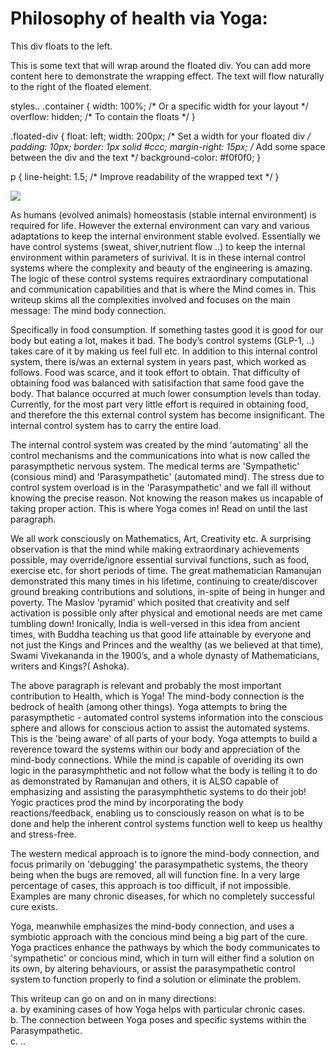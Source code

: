 # Philosophy of health via Yoga: 

<div class="container">
  <div class="floated-div">
    This div floats to the left.
  </div>
  <p>
    This is some text that will wrap around the floated div. 
    You can add more content here to demonstrate the wrapping effect.
    The text will flow naturally to the right of the floated element.
  </p>
</div>
styles..
.container {
  width: 100%; /* Or a specific width for your layout */
  overflow: hidden; /* To contain the floats */
}

.floated-div {
  float: left;
  width: 200px; /* Set a width for your floated div */
  padding: 10px;
  border: 1px solid #ccc;
  margin-right: 15px; /* Add some space between the div and the text */
  background-color: #f0f0f0;
}

p {
  line-height: 1.5; /* Improve readability of the wrapped text */
}

<img src="/home/vv/git/articles/img/yoga/YogaMindBody.png"/>

As humans (evolved animals) homeostasis (stable internal environment) is required for life. However the external environment can vary and various adaptations to keep the internal environment stable evolved. Essentially  we have control systems (sweat, shiver,nutrient flow ..) to keep the internal environment within parameters of surivival. It is in these internal control systems where the complexity and beauty of the engineering is amazing. The logic of these control systems requires extraordinary computational and communication capabilities and that is where the Mind comes in. This writeup skims all the complexities involved and focuses on the main message: The mind body connection.

Specifically in food consumption. If something tastes good it is good for our body but eating a lot, makes it bad. The body’s control systems (GLP-1, ..) takes care of it by making us feel full etc.  In addition to this internal control system, there is/was an external system in years past, which worked as follows. Food was scarce, and it took effort to obtain. That difficulty of obtaining food was balanced with satisifaction that same food gave the body. That balance occurred at much lower consumption levels than today. Currently, for the most part very little effort is required in  obtaining food, and therefore the this external control system has become insignificant. The internal control system has to carry the entire load.

The internal control system was created by the mind 'automating' all the control mechanisms and the communications into what is now called the parasympthetic nervous system. The medical terms are 'Sympathetic' (consious mind) and 'Parasympathetic' (automated mind). The stress due to control system overload is in the 'Parasympathetic' and we fall ill without knowing the precise reason. Not knowing the reason makes us incapable of taking proper action. This is where Yoga comes in! Read on until the last paragraph.

We all work consciously on Mathematics, Art, Creativity etc. A surprising observation is that the mind while making extraordinary achievements possible, may override/ignore essential survival functions, such as food, exercise etc. for short periods of time. The great mathematician Ramanujan demonstrated this many times in his lifetime, continuing to create/discover ground breaking contributions and solutions, in-spite of being in hunger and poverty. The Maslov ‘pyramid’ which posited that creativity and self activation is possible only after physical and emotional needs are met came tumbling down! Ironically, India is well-versed in this idea from ancient times, with Buddha teaching us that good life attainable by everyone and not just the Kings and Princes and the wealthy (as we believed at that time), Swami Vivekananda in the 1900’s, and a whole dynasty of Mathematicians, writers and Kings?( Ashoka).

The above paragraph is relevant and probably the most important contribution to Health, which is Yoga! The mind-body connection is the bedrock of health (among other things). Yoga attempts to bring the parasympthetic - automated control systems information into the conscious sphere and allows for conscious action to assist the automated systems. This is the 'being aware' of all parts of your body. Yoga attempts to build a reverence toward the systems within our body and appreciation of the mind-body connections. While the mind is capable of overiding its own logic in the parasymphthetic and not follow what the body is telling it to do as demonstrated by Ramanujan and others, it is ALSO capable of emphasizing and assisting the parasymphthetic systems to do their job! Yogic practices prod the mind by incorporating the body reactions/feedback, enabling us to consciously reason on what is to be done and help the inherent control systems function well to keep us healthy and stress-free.

The western medical approach is to ignore the mind-body connection, and focus primarily on 'debugging' the parasympathetic systems, the theory being when the bugs are removed, all will function fine. In a very large percentage of cases, this approach is too difficult, if not impossible. Examples are many chronic diseases, for which no completely successful cure exists.

Yoga, meanwhile emphasizes the mind-body connection, and uses a symbiotic approach with the concious mind being a big part of the cure. Yoga practices enhance the pathways by which the body communicates to 'sympathetic' or concious mind, which in turn will either find a solution on its own, by altering behaviours, or assist the parasympathetic control system to function properly to find a solution or eliminate the problem.

This writeup can go on and on in many directions:  
a. by examining cases of how Yoga helps with particular chronic cases.  
b. The connection between Yoga poses and specific systems within the Parasympathetic.  
c. .. 